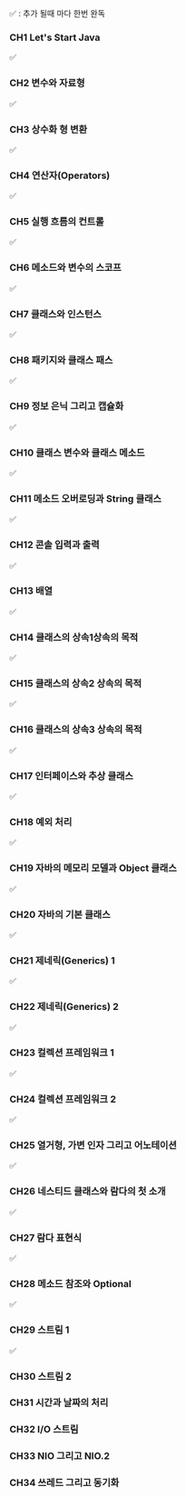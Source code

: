 :white_check_mark: : 추가 될때 마다 한번 완독


### CH1 Let's Start Java
:white_check_mark:

### CH2 변수와 자료형
:white_check_mark:

### CH3 상수화 형 변환
:white_check_mark:

### CH4 연산자(Operators)
:white_check_mark:

### CH5 실행 흐름의 컨트롤
:white_check_mark:

### CH6 메소드와 변수의 스코프
:white_check_mark:

### CH7 클래스와 인스턴스
:white_check_mark:

### CH8 패키지와 클래스 패스
:white_check_mark:

### CH9 정보 은닉 그리고 캡슐화
:white_check_mark:

### CH10 클래스 변수와 클래스 메소드
:white_check_mark:

### CH11 메소드 오버로딩과 String 클래스
:white_check_mark:

### CH12 콘솔 입력과 출력
:white_check_mark:

### CH13 배열
:white_check_mark:

### CH14 클래스의 상속1상속의 목적
:white_check_mark:

### CH15 클래스의 상속2 상속의 목적
:white_check_mark:

### CH16 클래스의 상속3 상속의 목적
:white_check_mark:

### CH17 인터페이스와 추상 클래스
:white_check_mark:

### CH18 예외 처리
:white_check_mark:

### CH19 자바의 메모리 모델과 Object 클래스
:white_check_mark:

### CH20 자바의 기본 클래스
:white_check_mark:

### CH21 제네릭(Generics) 1
:white_check_mark:

### CH22 제네릭(Generics) 2
:white_check_mark:

### CH23 컬렉션 프레임워크 1
:white_check_mark:

### CH24 컬렉션 프레임워크 2
:white_check_mark:

### CH25 열거형, 가변 인자 그리고 어노테이션
:white_check_mark:

### CH26 네스티드 클래스와 람다의 첫 소개
:white_check_mark:

### CH27 람다 표현식
:white_check_mark:

### CH28 메소드 참조와 Optional
:white_check_mark:

### CH29 스트림 1
:white_check_mark:

### CH30 스트림 2

### CH31 시간과 날짜의 처리

### CH32 I/O 스트림

### CH33 NIO 그리고 NIO.2

### CH34 쓰레드 그리고 동기화
